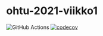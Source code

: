 # ohtu-2021-viikko1

![GitHub Actions](https://github.com/asianomainen/ohtu-2021-viikko1/actions/workflows/java-ci-with-gradle.yml/badge.svg)
[![codecov](https://codecov.io/gh/asianomainen/ohtu-2021-viikko1/branch/main/graph/badge.svg?token=B3UXOX07YJ)](https://codecov.io/gh/asianomainen/ohtu-2021-viikko1)
